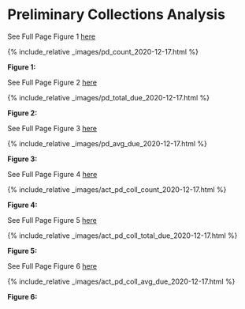 
# Preliminary Collections Analysis



See Full Page Figure 1 [here](images/pd_count_2020-12-17.html)

{% include_relative _images/pd_count_2020-12-17.html %}

**Figure 1:**

See Full Page Figure 2 [here](images/pd_total_due_2020-12-17.html)

{% include_relative _images/pd_total_due_2020-12-17.html %}

**Figure 2:**


See Full Page Figure 3 [here](images/pd_avg_due_2020-12-17.html)

{% include_relative _images/pd_avg_due_2020-12-17.html %}

**Figure 3:**


See Full Page Figure 4 [here](images/act_pd_coll_count_2020-12-17.html)

{% include_relative _images/act_pd_coll_count_2020-12-17.html %}

**Figure 4:**

See Full Page Figure 5 [here](images/act_pd_coll_total_due_2020-12-17.html)

{% include_relative _images/act_pd_coll_total_due_2020-12-17.html %}

**Figure 5:**

See Full Page Figure 6 [here](images/act_pd_coll_avg_due_2020-12-17.html)

{% include_relative _images/act_pd_coll_avg_due_2020-12-17.html %}

**Figure 6:**

